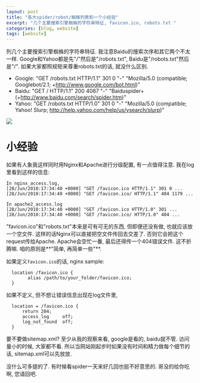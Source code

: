 ```yaml
---
layout: post
title: "各大spider/robot/蜘蛛列表和一个小经验"
excerpt: "几个主要搜索引擎蜘蛛的字符串特征, favicon.ico, robots.txt "
categories: [blog, website]
tags: [website]
---
```



列几个主要搜索引擎蜘蛛的字符串特征.  我注意Baidu的搜索次序和其它两个不太一样. Google和Yahoo都是先"/"然后是"/robots.txt", Baidu是"/robots.txt"然后是"/". 如果大家都照规矩来尊重robots.txt的话, 就没什么区别. 

 * Google: 
    "GET /robots.txt HTTP/1.1" 301 0 "-" "Mozilla/5.0 (compatible; Googlebot/2.1; +http://www.google.com/bot.html)"
 * Baidu:
    "GET / HTTP/1.1" 200 4087 "-" "Baiduspider+(+http://www.baidu.com/search/spider.htm)"
 * Yahoo:
    "GET /robots.txt HTTP/1.0" 301 0 "-" "Mozilla/5.0 (compatible; Yahoo! Slurp; http://help.yahoo.com/help/us/ysearch/slurp)"

![](https://sites.google.com/site/c2teckoo/website/images/seo_spider.jpg)

小经验
=======
如果有人象我这样同时用Nginx和Apache进行分级配置, 有一点值得注意. 我在log里看到这样的信息:

    In nginx_access.log,
    [28/Jun/2010:17:34:40 +0000] "GET /favicon.ico HTTP/1.1" 301 0 ... 
    [28/Jun/2010:17:34:40 +0000] "GET /favicon.ico/ HTTP/1.1" 404 1179 ...

    In apache2_access.log
    [28/Jun/2010:17:34:40 +0000] "GET /favicon.ico HTTP/1.0" 301 ...
    [28/Jun/2010:17:34:40 +0000] "GET /favicon.ico/ HTTP/1.0" 404 ...

"favicon.ico"和"robots.txt"本来是可有可无的东西, 但即便还没有做, 也就应该放一个空文件. 这样的话Nginx可以直接把空文件传回去交差了. 否则它会把这个request传给Apache. Apache会空忙一番, 最后还得传一个404错误文件. 这不折腾嘛. 咱的原则是**"简单, 再简单一些"**.

如果定义`favicon.ico`的话, nginx sample:

      location /favicon.ico {
            alias /path/to/your_folder/favicon.ico;
      }

如果不定义, 但不想让错误信息出现在log文件里, 

      location = /favicon.ico {
          return 204;
          access_log     off;
          log_not_found  off;
      }

要不要做sitemap.xml? 至少从我的观察来看, google是看的, baidu就不管. 访问量小的时候, 大家都不看. 所以当网站刚起步时如果没有时间和精力做每个细节的话, sitemap.xml可以先放放.

没什么可多提的了. 有时候看spider一天来好几回也挺不好意思的. 哥没的给你吃啊, 您请回吧.


